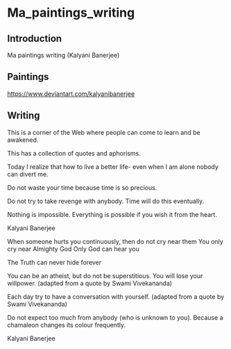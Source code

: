 # Ma_paintings_writing

## Introduction

Ma paintings writing (Kalyani Banerjee)

## Paintings

https://www.deviantart.com/kalyanibanerjee

## Writing


This is a corner of the Web where people can come to learn and be awakened.

This has a collection of quotes and aphorisms.


Today I realize that how to live a better life- even when I am alone nobody can divert me.


Do not waste your time because time is so precious.


Do not try to take revenge with anybody. Time will do this eventually.

Nothing is impossible. Everything is possible if you wish it from the heart.

Kalyani Banerjee


When someone hurts you continuously, then do not cry near them
You only cry near Almighty God
Only God can hear you

The Truth can never hide forever

You can be an atheist, but do not be superstitious. You will lose your willpower. (adapted from a quote by Swami Vivekananda)

Each day try to have a conversation with yourself. (adapted from a quote by Swami Vivekananda)


Do not expect too much from anybody (who is unknown to you). Because a chamaleon changes its colour frequently.

Kalyani Banerjee


